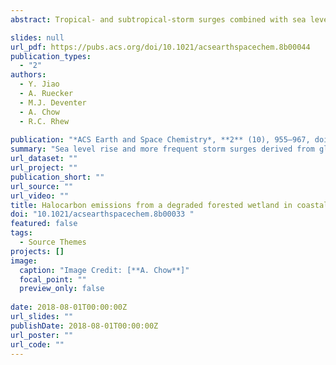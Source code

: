 ```yaml
---
abstract: Tropical- and subtropical-storm surges combined with sea level rise cause saltwater intrusions into low-lying coastal ecosystems along the southeastern coast of the United States, gradually converting freshwater forested wetland into saltmarsh. The transition zone between freshwater and saltwater ecosystems becomes a degraded forested wetland, where the combination of high levels of soil organic matter and elevated concentrations of halide ions creates a dynamic biogeochemical environment that may be a potential hotspot for halocarbon formation such as chloroform, methyl chloride, and methyl bromide. This study conducted field measurements at a transition zone in coastal South Carolina to quantify halocarbon exchange rates and laboratory soil incubations to determine the contributions of biotic versus abiotic processes. The degraded forested wetland showed significant chloroform emission rates (146 ± 129 nmol m–2 d–1). The degraded forested wetland remained a net sink for methyl chloride and a negligible source/sink for methyl bromide, unlike the saltmarsh which was a significant source for both. The laboratory incubations strongly suggest that methyl halide consumption in soils at the field site was biotic and that production of methyl halides and chloroform was largely abiotic and temperature-dependent, although additional experiments are required to rule out possible biotic production involving heat-resistant microbes. The results suggest that sea level rise and more frequent storm surges derived from global climate change, in the long term, may increase emissions of chloroform from coastal degraded forested wetlands and of methyl halides if salt marshes expand, with potential impacts for stratospheric ozone depletion.

slides: null
url_pdf: https://pubs.acs.org/doi/10.1021/acsearthspacechem.8b00044
publication_types:
  - "2"
authors:
  - Y. Jiao
  - A. Ruecker
  - M.J. Deventer
  - A. Chow
  - R.C. Rhew
  
publication: "*ACS Earth and Space Chemistry*, **2** (10), 955–967, doi: 10.1021/acsearthspacechem.8b00033"
summary: "Sea level rise and more frequent storm surges derived from global climate change, in the long term, may increase emissions of chloroform from coastal degraded forested wetlands and of methyl halides if salt marshes expand, with potential impacts for stratospheric ozone depletion."
url_dataset: ""
url_project: ""
publication_short: ""
url_source: ""
url_video: ""
title: Halocarbon emissions from a degraded forested wetland in coastal South Carolina impacted by sea level rise
doi: "10.1021/acsearthspacechem.8b00033 "
featured: false
tags:
  - Source Themes
projects: []
image:
  caption: "Image Credit: [**A. Chow**]"
  focal_point: ""
  preview_only: false  
  
date: 2018-08-01T00:00:00Z  
url_slides: ""
publishDate: 2018-08-01T00:00:00Z
url_poster: ""
url_code: ""
---
```

